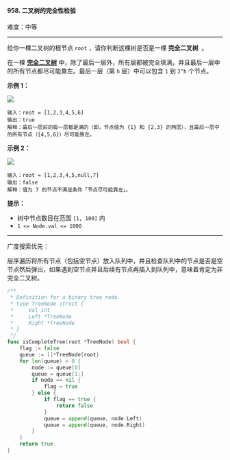 #### 958. 二叉树的完全性检验

难度：中等

---

给你一棵二叉树的根节点 `root` ，请你判断这棵树是否是一棵  **完全二叉树**  。

在一棵  **[完全二叉树](https://baike.baidu.com/item/完全二叉树/7773232?fr=aladdin)**  中，除了最后一层外，所有层都被完全填满，并且最后一层中的所有节点都尽可能靠左。最后一层（第 `h` 层）中可以包含 `1` 到 `2^h` 个节点。

 **示例 1：** 

![](https://assets.leetcode-cn.com/aliyun-lc-upload/uploads/2018/12/15/complete-binary-tree-1.png)

```
输入：root = [1,2,3,4,5,6]
输出：true
解释：最后一层前的每一层都是满的（即，节点值为 {1} 和 {2,3} 的两层），且最后一层中的所有节点（{4,5,6}）尽可能靠左。
```

 **示例 2：** 

 **![](https://assets.leetcode-cn.com/aliyun-lc-upload/uploads/2018/12/15/complete-binary-tree-2.png)** 

```
输入：root = [1,2,3,4,5,null,7]
输出：false
解释：值为 7 的节点不满足条件「节点尽可能靠左」。
```

 **提示：** 

*   树中节点数目在范围 `[1, 100]` 内
*   `1 <= Node.val <= 1000`

---

广度搜索优先：

层序遍历将所有节点（包括空节点）放入队列中，并且检查队列中的节点是否是空节点然后弹出，如果遇到空节点并且后续有节点再插入到队列中，意味着肯定为非完全二叉树。

```Go
/**
 * Definition for a binary tree node.
 * type TreeNode struct {
 *     Val int
 *     Left *TreeNode
 *     Right *TreeNode
 * }
 */
func isCompleteTree(root *TreeNode) bool {
    flag := false
    queue := []*TreeNode{root}
    for len(queue) > 0 {
        node := queue[0]
        queue = queue[1:]
        if node == nil {
            flag = true
        } else {
            if flag == true {
                return false
            }
            queue = append(queue, node.Left)
            queue = append(queue, node.Right)
        }
    }
    return true
}
```